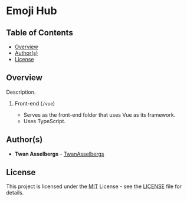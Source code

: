 # Emoji Hub

## Table of Contents

- [Overview](#overview)
- [Author(s)](#authors)
- [License](#license)

## Overview

Description.

1. Front-end (`/vue`)

   - Serves as the front-end folder that uses Vue as its framework.
   - Uses TypeScript.

## Author(s)

- **Twan Asselbergs** - [TwanAsselbergs](https://github.com/TwanAsselbergs)

## License

This project is licensed under the [MIT](LICENSE) License - see the [LICENSE](LICENSE) file for details.
